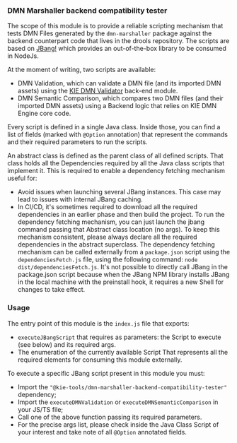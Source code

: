 ### DMN Marshaller backend compatibility tester

The scope of this module is to provide a reliable scripting mechanism that tests DMN Files generated by the `dmn-marshaller` package against the backend counterpart code that lives in the drools repository.
The scripts are based on [JBang!](https://www.jbang.dev/) which provides an out-of-the-box library to be consumed in NodeJs.

At the moment of writing, two scripts are available:

- DMN Validation, which can validate a DMN file (and its imported DMN assets) using the [KIE DMN Validator](https://github.com/apache/incubator-kie-drools/tree/main/kie-dmn/kie-dmn-validation) back-end module.
- DMN Semantic Comparison, which compares two DMN files (and their imported DMN assets) using a Backend logic that relies on KIE DMN Engine core code.

Every script is defined in a single Java class. Inside those, you can find a list of fields (marked with `@Option` annotation) that represent the commands and their required parameters to run the scripts.

An abstract class is defined as the parent class of all defined scripts. That class holds all the Dependencies required by all the Java class scripts that implement it. This is required to enable a dependency fetching mechanism useful for:

- Avoid issues when launching several JBang instances. This case may lead to issues with internal JBang caching.
- In CI/CD, it's sometimes required to download all the required dependencies in an earlier phase and then build the project.
  To run the dependency fetching mechanism, you can just launch the jbang command passing that Abstract class location (no args).
  To keep this mechanism consistent, please always declare all the required dependencies in the abstract superclass.
  The dependency fetching mechanism can be called externally from a `package.json` script using the `dependenciesFetch.js` file, using the following command:
  `node dist/dependenciesFetch.js`.
  It's not possible to directly call JBang in the package.json script because when the JBang NPM library installs JBang in the local machine with the preinstall hook, it requires a new Shell for changes to take effect.

### Usage

The entry point of this module is the `index.js` file that exports:

- `executeJBangScript` that requires as parameters: the Script to execute (see below) and its required args.
- The enumeration of the currently available Script
  That represents all the required elements for consuming this module externally.

To execute a specific JBang script present in this module you must:

- Import the `"@kie-tools/dmn-marshaller-backend-compatibility-tester"` dependency;
- Import the `executeDMNValidation` or `executeDMNSemanticComparison` in your JS/TS file;
- Call one of the above function passing its required parameters.
- For the precise args list, please check inside the Java Class Script of your interest and take note of all `@Option` annotated fields.

